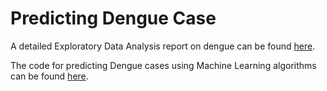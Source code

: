 # Predicting Dengue Case

A detailed Exploratory Data Analysis report on dengue can be found [here](https://nbviewer.jupyter.org/github/katiechen00/Predicting_Dengue_Case/blob/main/Modeling_Dengue.ipynb).

The code for predicting Dengue cases using Machine Learning algorithms can be found [here](https://nbviewer.jupyter.org/github/katiechen00/Predicting_Dengue_Case/blob/main/dengue_prediction.ipynb).
